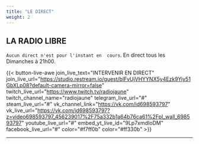 ```yaml
---
title: "LE DIRECT"
weight: 2
---
```


## LA RADIO LIBRE

`Aucun direct n'est pour l'instant en  cours`. En direct tous les Dimanches à 21h00.

<!--

{{< join-live-button join_live_text="INTERVENIR EN DIRECT" join_live_url="https://restream.io/lien/pour/parler/en/direct/sur/restream.io" >}}

join_live_url = "https://studio.restream.io/guest/blFvUjVHYYNX5y4Ezk9Yiy51GbXLp08?default-camera-mirror=true"
twitch_channel_link = "https://www.twitch.tv/radiojaune"
vk_channel_link = "https://vk.com/id698593797"

-->

{{< button-live-awe join_live_text="INTERVENIR EN DIRECT" join_live_url="https://studio.restream.io/guest/blFvUjVHYYNX5y4Ezk9Yiy51GbXLp08?default-camera-mirror=false" twitch_live_url="https://www.twitch.tv/radiojaune" twitch_channel_name="radiojaune" telegram_live_url="#" steam_live_url="#" vk_channel_link="https://vk.com/id698593797" vk_live_url="https://vk.com/id698593797?z=video698593797_456239017%2F75a332b1a64b76ca61%2Fpl_wall_698593797" youtube_live_url="#" embed_yt_live_id="9Lp7xmdIoDM" facebook_live_url="#" color="#f7ff0b" color="#ff330b" >}}

---
<!-- {{< youtubelive id="D1CpWYU3DvA" >}} -->
